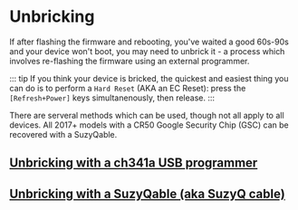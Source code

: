 # Unbricking

If after flashing the firmware and rebooting, you've waited a good 60s-90s and your device won't boot, you may need to unbrick it - a process which involves re-flashing the firmware using an external programmer.

::: tip
If you think your device is bricked, the quickest and easiest thing you can do is to perform a `Hard Reset` (AKA an EC Reset): press the `[Refresh+Power]` keys simultanenously, then release.
:::

There are serveral methods which can be used, though not all apply to all devices. All 2017+ models with a CR50 Google Security Chip (GSC) can be recovered with a SuzyQable.

## [Unbricking with a ch341a USB programmer](unbrick-ch341a)
## [Unbricking with a SuzyQable (aka SuzyQ cable)](unbrick-suzyq)
